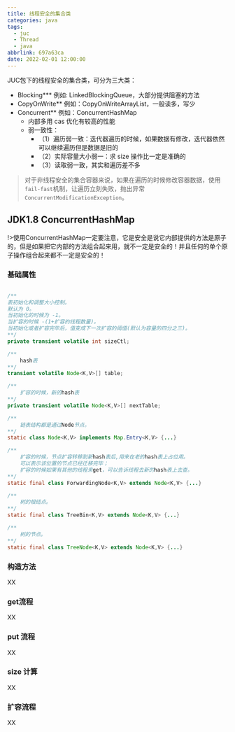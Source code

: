 ```yaml
---
title: 线程安全的集合类
categories: java
tags: 
  - juc
  - Thread
  - java
abbrlink: 697a63ca
date: 2022-02-01 12:00:00
---
```




JUC包下的线程安全的集合类，可分为三大类：

- Blocking***			 例如: LinkedBlockingQueue，大部分提供阻塞的方法
- CopyOnWrite**     例如：CopyOnWriteArrayList，一般读多，写少
- Concurrent**          例如：ConcurrentHashMap 
  - 内部多用 cas 优化有较高的性能
  - 弱一致性：
    - （1）遍历弱一致：迭代器遍历的时候，如果数据有修改，迭代器依然可以继续遍历但是数据是旧的
    - （2）实际容量大小弱一：求 size 操作比一定是准确的
    - （3）读取弱一致，其实和遍历差不多

> 对于非线程安全的集合容器来说，如果在遍历的时候修改容器数据，使用`fail-fast`机制，让遍历立刻失败，抛出异常`ConcurrentModificationException`。



## JDK1.8 ConcurrentHashMap

!>使用ConcurrentHashMap一定要注意，它是安全是说它内部提供的方法是原子的，但是如果把它内部的方法组合起来用，就不一定是安全的！并且任何的单个原子操作组合起来都不一定是安全的！


### 基础属性

```java

/**
表初始化和调整大小控制。
默认为 0。
当初始化的时候为 -1。
当扩容的时候 -(1+扩容的线程数量)。
当初始化或者扩容完毕后，值变成下一次扩容的阈值(默认为容量的四分之三)。
**/
private transient volatile int sizeCtl;

/**
	hash表
**/
transient volatile Node<K,V>[] table;

/**
	扩容的时候，新的hash表
**/
private transient volatile Node<K,V>[] nextTable;

/**
	链表结构都是通过Node节点。
**/
static class Node<K,V> implements Map.Entry<K,V> {...}

/**
	扩容的时候，节点扩容转移到新hash表后,用来在老的hash表上占位用。
	可以表示该位置的节点已经迁移完毕；
	扩容的时候如果有其他的线程来get，可以告诉线程去新的hash表上去查。
**/
static final class ForwardingNode<K,V> extends Node<K,V> {...}

/**
	树的根结点。
**/
static final class TreeBin<K,V> extends Node<K,V> {...}

/**
	树的节点。
**/
static final class TreeNode<K,V> extends Node<K,V> {...}
```

### 构造方法

XX

### get流程

XX

### put 流程

XX



### size 计算

XX

### 扩容流程

XX




